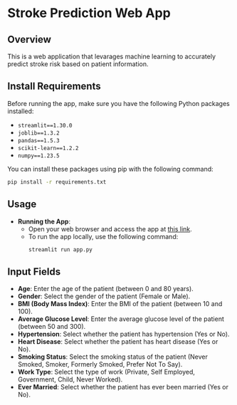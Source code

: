 # Stroke Prediction Web App

## Overview
This is a web application that levarages machine learning to accurately predict stroke risk based on patient information.


## Install Requirements
Before running the app, make sure you have the following Python packages installed:
- `streamlit==1.30.0`
- `joblib==1.3.2`
- `pandas==1.5.3`
- `scikit-learn==1.2.2`
- `numpy==1.23.5`

You can install these packages using pip with the following command:
```bash
pip install -r requirements.txt
```

## Usage
- **Running the App**:
  - Open your web browser and access the app at [this link](https://stroke-prediction-web-app-bwappucx4qt8k5nqeg2x9yh.streamlit.app/).
  - To run the app locally, use the following command:
    ```bash
    streamlit run app.py
    ```

## Input Fields
- **Age**: Enter the age of the patient (between 0 and 80 years).
- **Gender**: Select the gender of the patient (Female or Male).
- **BMI (Body Mass Index)**: Enter the BMI of the patient (between 10 and 100).
- **Average Glucose Level**: Enter the average glucose level of the patient (between 50 and 300).
- **Hypertension**: Select whether the patient has hypertension (Yes or No).
- **Heart Disease**: Select whether the patient has heart disease (Yes or No).
- **Smoking Status**: Select the smoking status of the patient (Never Smoked, Smoker, Formerly Smoked, Prefer Not To Say).
- **Work Type**: Select the type of work (Private, Self Employed, Government, Child, Never Worked).
- **Ever Married**: Select whether the patient has ever been married (Yes or No).
